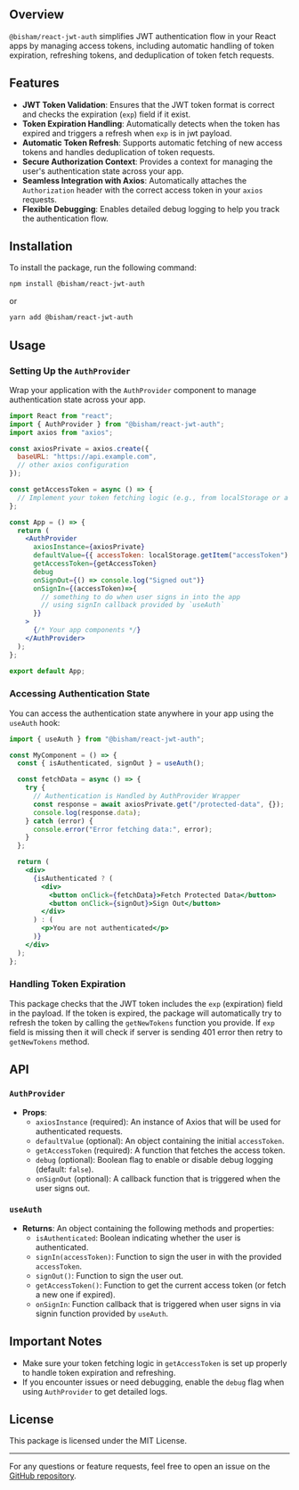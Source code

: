 ## Overview

`@bisham/react-jwt-auth` simplifies JWT authentication flow in your React apps by managing access tokens, including automatic handling of token expiration, refreshing tokens, and deduplication of token fetch requests.

## Features

- **JWT Token Validation**: Ensures that the JWT token format is correct and checks the expiration (`exp`) field if it exist.
- **Token Expiration Handling**: Automatically detects when the token has expired and triggers a refresh when `exp` is in jwt payload.
- **Automatic Token Refresh**: Supports automatic fetching of new access tokens and handles deduplication of token requests.
- **Secure Authorization Context**: Provides a context for managing the user's authentication state across your app.
- **Seamless Integration with Axios**: Automatically attaches the `Authorization` header with the correct access token in your `axios` requests.
- **Flexible Debugging**: Enables detailed debug logging to help you track the authentication flow.

## Installation

To install the package, run the following command:

```bash
npm install @bisham/react-jwt-auth
```

or

```bash
yarn add @bisham/react-jwt-auth
```

## Usage

### Setting Up the `AuthProvider`

Wrap your application with the `AuthProvider` component to manage authentication state across your app.

```jsx
import React from "react";
import { AuthProvider } from "@bisham/react-jwt-auth";
import axios from "axios";

const axiosPrivate = axios.create({
  baseURL: "https://api.example.com",
  // other axios configuration
});

const getAccessToken = async () => {
  // Implement your token fetching logic (e.g., from localStorage or a refresh API)
};

const App = () => {
  return (
    <AuthProvider
      axiosInstance={axiosPrivate}
      defaultValue={{ accessToken: localStorage.getItem("accessToken") }}
      getAccessToken={getAccessToken}
      debug
      onSignOut={() => console.log("Signed out")}
      onSignIn={(accessToken)=>{
        // something to do when user signs in into the app
        // using signIn callback provided by `useAuth`
      }}
    >
      {/* Your app components */}
    </AuthProvider>
  );
};

export default App;
```

### Accessing Authentication State

You can access the authentication state anywhere in your app using the `useAuth` hook:

```jsx
import { useAuth } from "@bisham/react-jwt-auth";

const MyComponent = () => {
  const { isAuthenticated, signOut } = useAuth();

  const fetchData = async () => {
    try {
      // Authentication is Handled by AuthProvider Wrapper
      const response = await axiosPrivate.get("/protected-data", {});
      console.log(response.data);
    } catch (error) {
      console.error("Error fetching data:", error);
    }
  };

  return (
    <div>
      {isAuthenticated ? (
        <div>
          <button onClick={fetchData}>Fetch Protected Data</button>
          <button onClick={signOut}>Sign Out</button>
        </div>
      ) : (
        <p>You are not authenticated</p>
      )}
    </div>
  );
};
```

### Handling Token Expiration

This package checks that the JWT token includes the `exp` (expiration) field in the payload. If the token is expired, the package will automatically try to refresh the token by calling the `getNewTokens` function you provide. If `exp` field is missing then it will check if server is sending 401 error then retry to `getNewTokens` method.

## API

### `AuthProvider`

- **Props**:
  - `axiosInstance` (required): An instance of Axios that will be used for authenticated requests.
  - `defaultValue` (optional): An object containing the initial `accessToken`.
  - `getAccessToken` (required): A function that fetches the access token.
  - `debug` (optional): Boolean flag to enable or disable debug logging (default: `false`).
  - `onSignOut` (optional): A callback function that is triggered when the user signs out.

### `useAuth`

- **Returns**: An object containing the following methods and properties:
  - `isAuthenticated`: Boolean indicating whether the user is authenticated.
  - `signIn(accessToken)`: Function to sign the user in with the provided `accessToken`.
  - `signOut()`: Function to sign the user out.
  - `getAccessToken()`: Function to get the current access token (or fetch a new one if expired).
  - `onSignIn`: Function callback that is triggered when user signs in via signin function provided by `useAuth`.

## Important Notes

- Make sure your token fetching logic in `getAccessToken` is set up properly to handle token expiration and refreshing.
- If you encounter issues or need debugging, enable the `debug` flag when using `AuthProvider` to get detailed logs.

## License

This package is licensed under the MIT License.

---

For any questions or feature requests, feel free to open an issue on the [GitHub repository](https://github.com/BishamKunwor/BishamKunwor/tree/main/packages/react-jwt-auth).
